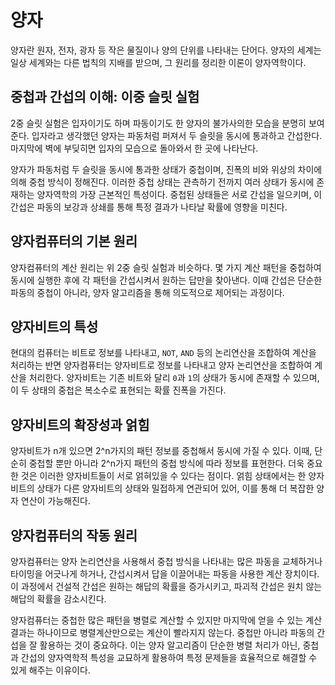 # 양자

양자란 원자, 전자, 광자 등 작은 물질이나 양의 단위를 나타내는 단어다. 양자의 세계는 일상 세계와는 다른 법칙의 지배를 받으며, 그 원리를 정리한 이론이 양자역학이다.

## 중첩과 간섭의 이해: 이중 슬릿 실험

2중 슬릿 실험은 입자이기도 하며 파동이기도 한 양자의 불가사의한 모습을 분명히 보여준다. 입자라고 생각했던 양자는 파동처럼 퍼져서 두 슬릿을 동시에 통과하고 간섭한다. 마지막에 벽에 부딪히면 입자의 모습으로 돌아와서 한 곳에 나타난다.

양자가 파동처럼 두 슬릿을 동시에 통과한 상태가 중첩이며, 진폭의 비와 위상의 차이에 의해 중첩 방식이 정해진다. 이러한 중첩 상태는 관측하기 전까지 여러 상태가 동시에 존재하는 양자역학의 가장 근본적인 특성이다. 중첩된 상태들은 서로 간섭을 일으키며, 이 간섭은 파동의 보강과 상쇄를 통해 특정 결과가 나타날 확률에 영향을 미친다.

## 양자컴퓨터의 기본 원리

양자컴퓨터의 계산 원리는 위 2중 슬릿 실험과 비슷하다. 몇 가지 계산 패턴을 중첩하여 동시에 실행한 후에 각 패턴을 간섭시켜서 원하는 답만을 찾아낸다. 이때 간섭은 단순한 파동의 중첩이 아니라, 양자 알고리즘을 통해 의도적으로 제어되는 과정이다.

## 양자비트의 특성

현대의 컴퓨터는 비트로 정보를 나타내고, `NOT`, `AND` 등의 논리연산을 조합하여 계산을 처리하는 반면 양자컴퓨터는 양자비트로 정보를 나타내고 양자 논리연산을 조합하여 계산을 처리한다. 양자비트는 기존 비트와 달리 `0`과 `1`의 상태가 동시에 존재할 수 있으며, 이 두 상태의 중첩은 복소수로 표현되는 확률 진폭을 가진다.

## 양자비트의 확장성과 얽힘

양자비트가 n개 있으면 2^n가지의 패턴 정보를 중첩해서 동시에 가질 수 있다. 이때, 단순히 중첩할 뿐만 아니라 2^n가지 패턴의 중첩 방식에 따라 정보를 표현한다. 더욱 중요한 것은 이러한 양자비트들이 서로 얽혀있을 수 있다는 점이다. 얽힘 상태에서는 한 양자비트의 상태가 다른 양자비트의 상태와 밀접하게 연관되어 있어, 이를 통해 더 복잡한 양자 연산이 가능해진다.

## 양자컴퓨터의 작동 원리

양자컴퓨터는 양자 논리연산을 사용해서 중첩 방식을 나타내는 많은 파동을 교체하거나 타이밍을 어긋나게 하거나, 간섭시켜서 답을 이끌어내는 파동을 사용한 계산 장치이다. 이 과정에서 건설적 간섭은 원하는 해답의 확률을 증가시키고, 파괴적 간섭은 원치 않는 해답의 확률을 감소시킨다.

양자컴퓨터는 중첩한 많은 패턴을 병렬로 계산할 수 있지만 마지막에 얻을 수 있는 계산 결과는 하나이므로 병렬계산만으로는 계산이 빨라지지 않는다. 중첩만 아니라 파동의 간섭을 잘 활용하는 것이 중요하다. 이는 양자 알고리즘이 단순한 병렬 처리가 아닌, 중첩과 간섭의 양자역학적 특성을 교묘하게 활용하여 특정 문제들을 효율적으로 해결할 수 있게 해주는 이유이다.
